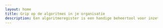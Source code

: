```yaml
---
layout: home
title: Grip op de algoritmes in je organisatie
description: Een algoritmeregister is een handige beheertool voor inzet van algoritmische toepassingen door publieke organisaties.
---
```


